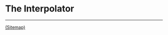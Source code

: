 # The Interpolator

---

[(Sitemap)](https://github.com/way-of-the-sunvox/Way-of-the-SunVox/blob/master/Sitemap.md)
